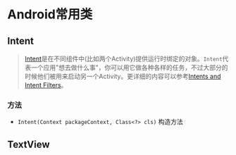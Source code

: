 # Android常用类

## Intent

> [Intent](http://developer.android.com/reference/android/content/Intent.html)是在不同组件中(比如两个Activity)提供运行时绑定的对象。`Intent`代表一个应用"想去做什么事"，你可以用它做各种各样的任务，不过大部分的时候他们被用来启动另一个Activity。更详细的内容可以参考[Intents and Intent Filters](http://developer.android.com/guide/components/intents-filters.html)。

### 方法

- `Intent(Context packageContext, Class<?> cls)` 构造方法

## TextView



